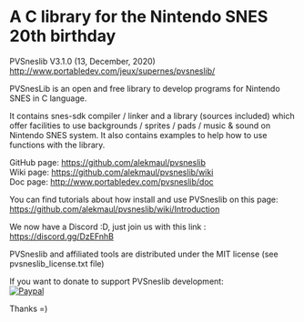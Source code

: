 # A C library for the Nintendo SNES 20th birthday #
PVSneslib V3.1.0 (13, December, 2020)  
http://www.portabledev.com/jeux/supernes/pvsneslib/

PVSnesLib is an open and free library to develop programs for Nintendo SNES in C language.

It contains snes-sdk compiler / linker and a library (sources included) which offer facilities to use backgrounds / sprites / pads / music & sound on Nintendo SNES system. 
It also contains examples to help how to use functions with the library.  

GitHub page: https://github.com/alekmaul/pvsneslib  
Wiki page: https://github.com/alekmaul/pvsneslib/wiki  
Doc page: http://www.portabledev.com/pvsneslib/doc  

You can find tutorials about how install and use PVSneslib on this page:  
https://github.com/alekmaul/pvsneslib/wiki/Introduction

We now have a Discord :D, just join us with this link : https://discord.gg/DzEFnhB

PVSneslib and affiliated tools are distributed under the MIT license (see pvsneslib_license.txt file)

If you want to donate to support PVSneslib development:  
[![Paypal](https://www.paypalobjects.com/fr_FR/FR/i/btn/x-click-but04.gif)](https://www.paypal.com/cgi-bin/webscr?cmd=_s-xclick&hosted_button_id=Y5USKF23DQVLC)

Thanks =)
